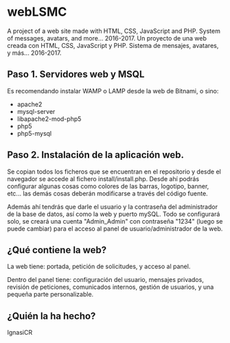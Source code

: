 webLSMC
==========

A project of a web site made with HTML, CSS, JavaScript and PHP. System of messages, avatars, and more... 2016-2017.
Un proyecto de una web creada con HTML, CSS, JavaScript y PHP. Sistema de mensajes, avatares, y más... 2016-2017.

Paso 1. Servidores web y MSQL
-------------------------------

Es recomendando instalar WAMP o LAMP desde la web de Bitnami, o sino:

- apache2
- mysql-server
- libapache2-mod-php5
- php5
- php5-mysql

Paso 2. Instalación de la aplicación web.
-------------------------------------------

Se copian todos los ficheros que se encuentran en el repositorio y desde el navegador se accede al fichero install/install.php. Desde ahí podrás configurar algunas cosas como colores de las barras, logotipo, banner, etc... las demás cosas deberán modificarse a través del código fuente.

Además ahí tendrás que darle el usuario y la contraseña del administrador de la base de datos, así como la web y puerto mySQL. Todo se configurará solo, se creará una cuenta "Admin_Admin" con contraseña "1234" (luego se puede cambiar) para el acceso al panel de usuario/administrador de la web.

¿Qué contiene la web?
-------------------------------------------

La web tiene: portada, petición de solicitudes, y acceso al panel.

Dentro del panel tiene: configuración del usuario, mensajes privados, revisión de peticiones, comunicados internos, gestión de usuarios, y una pequeña parte personalizable.

¿Quién la ha hecho?
-------------------------------------------
IgnasiCR
